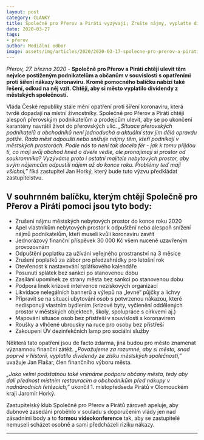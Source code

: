 ```yaml
---
layout: post
category: CLANKY
title: Společně pro Přerov a Piráti vyzývají; Zrušte nájmy, vyplaťte dividendy
date: 2020-03-27
tags: 
- přerov
author: Mediální odbor
image: assets/img/articles/2020/2020-03-17-spolecne-pro-prerov-a-pirati-vyzyvaji-zruste-najmy.png  #751x422 pixelu
---
```


*Přerov, 27. března 2020* - **Společně pro Přerov a Piráti chtějí ulevit těm nejvíce postiženým podnikatelům a občanům v souvislosti s opatřeními proti šíření nákazy koronaviru. Kromě pomocného balíčku nabízí také řešení, odkud na něj vzít. Chtějí, aby si město vyplatilo dividendy z městských společností.**

Vláda České republiky stále mění opatření proti šíření koronaviru, která tvrdě dopadají na místní živnostníky. Společně pro Přerov a Piráti chtějí alespoň přerovským podnikatelům a prodejcům ulevit, aby se po ukončení karantény navrátil život do přerovských ulic. 
*„Situace přerovských podnikatelů a obchodníků není jednoduchá a aktuální stav jim dělá opravdu potíže. Řada měst odpouští nebo snižuje nájmy těm, kteří podnikají v městských prostorách. Podle nás to není tak docela fér - jak k tomu přijdou ti, co mají svůj obchod hned o dveře vedle, ale pronajímají si prostor od soukromníka? Vyzýváme proto i ostatní majitele nebytových prostor, aby svým nájemcům odpustili nájem až do konce roku. Problémy teď mají všichni,”* říká zastupitel Jan Horký, který bude tuto výzvu předkládat zastupitelstvu.

## V souhrnném balíčku, kterým chtějí Společně pro Přerov a Piráti pomoci jsou tyto body:
* Zrušení nájmu městských nebytových prostor do konce roku 2020
* Apel vlastníkům nebytových prostor k odpuštění nebo alespoň snížení nájmů podnikatelům, kteří museli kvůli koronaviru zavřít
* Jednorázový finanční příspěvek 30 000 Kč všem nuceně uzavřeným provozovnám
* Odpuštění poplatku za užívání veřejného prostranství na 3 měsíce
* Zrušení poplatků za zábor pro předzahrádky pro letošní rok
* Otevřenost k nastavování splátkového kalendáře
* Posunutí splátek bez sankcí po stanovenou dobu
* Zasílání upomínek ze strany města bez sankci po stanovenou dobu 
* Podpora linek krizové intervence neziskových organizací
* Likvidace nelegálních bannerů a výlepů na „levné“ půjčky a lichvy
* Připravit se na situaci ubytování osob s potvrzenou nákazou, které nedisponují vlastním bydlením (krizové byty, vyčlenění oddělených prostor v městských objektech, školy, spolupráce s církvemi aj.)
* Mapování situace osob bez přístřeší v souvislosti s koronavirem
* Roušky a vlhčené ubrousky na ruce pro osoby bez přístřeší
* Zakoupení ÚV dezinfekčních lamp pro sociální služby
 
Některá tato opatření jsou de facto zdarma, jiná budou pro město znamenat významnou finanční zátěž.  *„Považujeme za rozumné, aby si město, snad poprvé v historii, vyplatilo dividendy ze zisku městských společností,”* uvažuje Jan Flašar, člen finančního výboru města. 

*„Jako velmi podstatnou také vnímáme podporu občany města, tedy aby dali přednost místním restauracím a obchodníkům před nákupy v nadnárodních řetězcích,”* ukončil 1. místopředseda Pirátů v Olomouckém kraji Jaromír Horký.

Zastupitelský klub Společně pro Přerov a Pirátů zároveň apeluje, aby dubnové zasedání proběhlo v souladu s doporučením vlády jen nad zásadními body a to **formou videokonference** tak, aby se zastupitelé nemuseli scházet osobně a sami předcházeli riziku nákazy.

---
